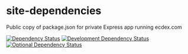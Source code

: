 # site-dependencies
Public copy of package.json for private Express app running ecdex.com

[![Dependency Status](https://david-dm.org/ecdex/site-dependencies.png?theme=shields.io)](https://david-dm.org/ecdex/site-dependencies)
[![Development Dependency Status](https://david-dm.org/ecdex/site-dependencies/dev-status.png?theme=shields.io)](https://david-dm.org/ecdex/site-dependencies#info=devDependencies)
[![Optional Dependency Status](https://david-dm.org/ecdex/site-dependencies/optional-status.png?theme=shields.io)](https://david-dm.org/ecdex/site-dependencies#info=optionalDependencies)
